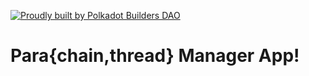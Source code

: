 [![Proudly built by Polkadot Builders DAO](https://user-images.githubusercontent.com/10047147/235292777-f72f2d0d-a425-4c6d-8b3a-325813b72d31.svg)](https://app.polkadotbuilders.xyz/)

# Para{chain,thread} Manager App!
